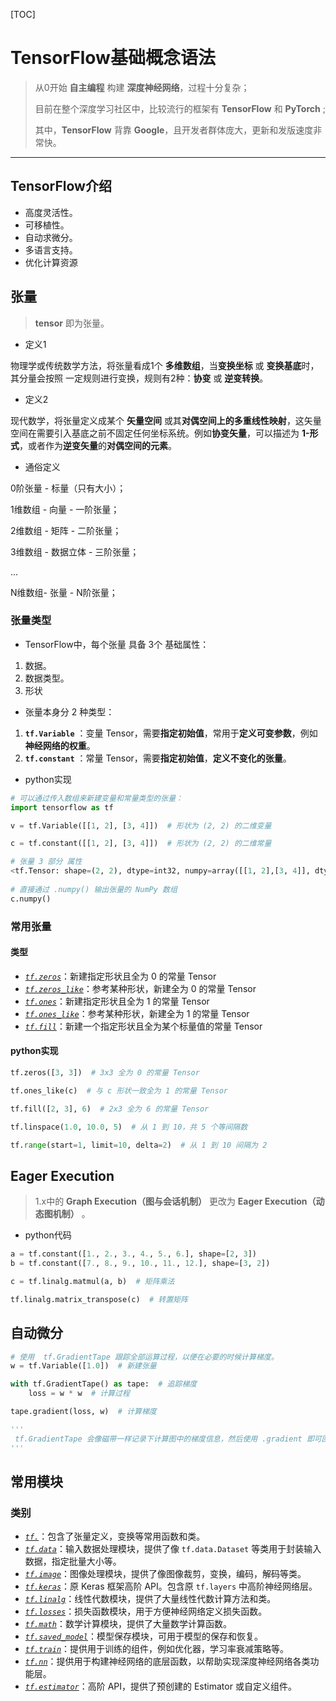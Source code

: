 [TOC]

# TensorFlow基础概念语法

> 从0开始  **自主编程** 构建 **深度神经网络**，过程十分复杂；
>
> 目前在整个深度学习社区中，比较流行的框架有 **TensorFlow** 和 **PyTorch** ;
>
> 其中，**TensorFlow** 背靠 **Google**，且开发者群体庞大，更新和发版速度非常快。

---

## TensorFlow介绍

-  高度灵活性。
- 可移植性。
- 自动求微分。
- 多语言支持。
- 优化计算资源

## 张量

> **tensor** 即为张量。

- 定义1

物理学或传统数学方法，将张量看成1个 **多维数组**，当**变换坐标** 或 **变换基底**时，其分量会按照 一定规则进行变换，规则有2种：**协变** 或 **逆变转换**。

- 定义2

现代数学，将张量定义成某个 **矢量空间** 或其**对偶空间上的多重线性映射**，这矢量空间在需要引入基底之前不固定任何坐标系统。例如**协变矢量**，可以描述为 **1-形式**，或者作为**逆变矢量**的**对偶空间的元素**。

- 通俗定义

0阶张量 - 标量（只有大小）；

1维数组 - 向量 - 一阶张量；

2维数组 - 矩阵 - 二阶张量；

3维数组 - 数据立体 - 三阶张量；

...

N维数组- 张量 - N阶张量；

### 张量类型

- TensorFlow中，每个张量 具备 3个 基础属性：

1. 数据。
2. 数据类型。
3. 形状

- 张量本身分 2 种类型：

1. **`tf.Variable`** ：变量 Tensor，需要**指定初始值**，常用于**定义可变参数**，例如**神经网络的权重**。
2. **`tf.constant`** ：常量 Tensor，需要**指定初始值**，**定义不变化的张量**。

- python实现

```python
# 可以通过传入数组来新建变量和常量类型的张量：
import tensorflow as tf

v = tf.Variable([[1, 2], [3, 4]])  # 形状为 (2, 2) 的二维变量

c = tf.constant([[1, 2], [3, 4]])  # 形状为 (2, 2) 的二维常量

# 张量 3 部分 属性
<tf.Tensor: shape=(2, 2), dtype=int32, numpy=array([[1, 2],[3, 4]], dtype=int32)>
    
# 直接通过 .numpy() 输出张量的 NumPy 数组
c.numpy()
```

### 常用张量

#### 类型

- [ *`tf.zeros`*](https://tensorflow.google.cn/api_docs/python/tf/zeros)：新建指定形状且全为 0 的常量 Tensor
- [ *`tf.zeros_like`*](https://tensorflow.google.cn/api_docs/python/tf/zeros_like)：参考某种形状，新建全为 0 的常量 Tensor
- [ *`tf.ones`*](https://tensorflow.google.cn/api_docs/python/tf/ones)：新建指定形状且全为 1 的常量 Tensor
- [ *`tf.ones_like`*](https://tensorflow.google.cn/api_docs/python/tf/ones_like)：参考某种形状，新建全为 1 的常量 Tensor
- [ *`tf.fill`*](https://tensorflow.google.cn/api_docs/python/tf/fill)：新建一个指定形状且全为某个标量值的常量 Tensor

#### python实现

```python
tf.zeros([3, 3])  # 3x3 全为 0 的常量 Tensor

tf.ones_like(c)  # 与 c 形状一致全为 1 的常量 Tensor

tf.fill([2, 3], 6)  # 2x3 全为 6 的常量 Tensor

tf.linspace(1.0, 10.0, 5)  # 从 1 到 10，共 5 个等间隔数

tf.range(start=1, limit=10, delta=2)  # 从 1 到 10 间隔为 2
```

## Eager Execution

> 1.x中的 **Graph Execution（图与会话机制）** 更改为 **Eager Execution（动态图机制）** 。

- python代码

```python
a = tf.constant([1., 2., 3., 4., 5., 6.], shape=[2, 3])
b = tf.constant([7., 8., 9., 10., 11., 12.], shape=[3, 2])

c = tf.linalg.matmul(a, b)  # 矩阵乘法

tf.linalg.matrix_transpose(c)  # 转置矩阵
```

## 自动微分



```python
# 使用  tf.GradientTape 跟踪全部运算过程，以便在必要的时候计算梯度。
w = tf.Variable([1.0])  # 新建张量

with tf.GradientTape() as tape:  # 追踪梯度
    loss = w * w  # 计算过程

tape.gradient(loss, w)  # 计算梯度

'''
 tf.GradientTape 会像磁带一样记录下计算图中的梯度信息，然后使用 .gradient 即可回溯计算出任意梯度，这对于使用 TensorFlow 低阶 API 构建神经网络时更新参数非常重要。
'''
```

## 常用模块

### 类别

- [ *`tf.`*](https://tensorflow.google.cn/versions/r2.0/api_docs/python/tf)：包含了张量定义，变换等常用函数和类。
- [ *`tf.data`*](https://tensorflow.google.cn/versions/r2.0/api_docs/python/tf/data)：输入数据处理模块，提供了像 `tf.data.Dataset` 等类用于封装输入数据，指定批量大小等。
- [ *`tf.image`*](https://tensorflow.google.cn/versions/r2.0/api_docs/python/tf/image)：图像处理模块，提供了像图像裁剪，变换，编码，解码等类。
- [ *`tf.keras`*](https://tensorflow.google.cn/versions/r2.0/api_docs/python/tf/keras)：原 Keras 框架高阶 API。包含原 `tf.layers` 中高阶神经网络层。
- [ *`tf.linalg`*](https://tensorflow.google.cn/versions/r2.0/api_docs/python/tf/linalg)：线性代数模块，提供了大量线性代数计算方法和类。
- [ *`tf.losses`*](https://tensorflow.google.cn/versions/r2.0/api_docs/python/tf/losses)：损失函数模块，用于方便神经网络定义损失函数。
- [ *`tf.math`*](https://tensorflow.google.cn/versions/r2.0/api_docs/python/tf/math)：数学计算模块，提供了大量数学计算函数。
- [ *`tf.saved_model`*](https://tensorflow.google.cn/versions/r2.0/api_docs/python/tf/saved_model)：模型保存模块，可用于模型的保存和恢复。
- [ *`tf.train`*](https://tensorflow.google.cn/versions/r2.0/api_docs/python/tf/train)：提供用于训练的组件，例如优化器，学习率衰减策略等。
- [ *`tf.nn`*](https://tensorflow.google.cn/versions/r2.0/api_docs/python/tf/nn)：提供用于构建神经网络的底层函数，以帮助实现深度神经网络各类功能层。
- [ *`tf.estimator`*](https://tensorflow.google.cn/versions/r2.0/api_docs/python/tf/estimator)：高阶 API，提供了预创建的 Estimator 或自定义组件。